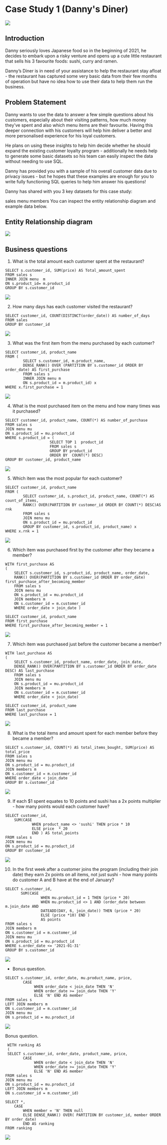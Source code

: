 # Case Study 1 (Danny's Diner)
![](header.png)
## Introduction

Danny seriously loves Japanese food so in the beginning of 2021, he decides to embark upon a risky venture and opens up a cute little restaurant that sells his 3 favourite foods: sushi, curry and ramen.

Danny’s Diner is in need of your assistance to help the restaurant stay afloat - the restaurant has captured some very basic data from their few months of operation but have no idea how to use their data to help them run the business.

## Problem Statement
Danny wants to use the data to answer a few simple questions about his customers, especially about their visiting patterns, how much money they’ve spent and also which menu items are their favourite. Having this deeper connection with his customers will help him deliver a better and more personalised experience for his loyal customers.

He plans on using these insights to help him decide whether he should expand the existing customer loyalty program - additionally he needs help to generate some basic datasets so his team can easily inspect the data without needing to use SQL.

Danny has provided you with a sample of his overall customer data due to privacy issues - but he hopes that these examples are enough for you to write fully functioning SQL queries to help him answer his questions!

Danny has shared with you 3 key datasets for this case study:

sales
menu
members
You can inspect the entity relationship diagram and example data below.

## Entity Relationship diagram

![](entity_diagram.png)


## Business questions

1. What is the total amount each customer spent at the restaurant?
```
SELECT s.customer_id, SUM(price) AS Total_amount_spent
FROM sales s
INNER JOIN menu  m
ON s.product_id= m.product_id
GROUP BY s.customer_id
```
![](Question_1.png)


2. How many days has each customer visited the restaurant?
```
SELECT customer_id, COUNT(DISTINCT(order_date)) AS number_of_days
FROM sales
GROUP BY customer_id
```
![](Question_2.png)


3. What was the first item from the menu purchased by each customer?
```
SELECT customer_id, product_name 
FROM (
		SELECT s.customer_id, m.product_name,
		DENSE_RANK() OVER (PARTITION BY s.customer_id ORDER BY order_date) AS first_purchase
		FROM sales s
		INNER JOIN menu m
		ON s.product_id = m.product_id) x
WHERE x.first_purchase = 1
```
![](Question_3.png)


4. What is the most purchased item on the menu and how many times was it purchased?
```
SELECT customer_id, product_name, COUNT(*) AS number_of_purchase
FROM sales s
JOIN menu mu
ON s.product_id = mu.product_id
WHERE s.product_id = (
					SELECT TOP 1  product_id
					FROM sales s
					GROUP BY product_id
					ORDER BY  COUNT(*) DESC)
GROUP BY customer_id, product_name
```
![](Question_4.png)


5. Which item was the most popular for each customer?
```
SELECT customer_id, product_name
FROM (
		SELECT customer_id, s.product_id, product_name, COUNT(*) AS  count_of_items, 
		RANK() OVER(PARTITION BY customer_id ORDER BY COUNT(*) DESC)AS rnk
		FROM sales s
		JOIN menu mu
		ON s.product_id = mu.product_id
		GROUP BY customer_id, s.product_id, product_name) x
WHERE x.rnk = 1
```
![](Question_5.png)


6. Which item was purchased first by the customer after they became a member?
```
WITH first_purchase AS 
(
	SELECT s.customer_id, s.product_id, product_name, order_date, 
	RANK() OVER(PARTITION BY s.customer_id ORDER BY order_date) first_purchase_after_becoming_member
	FROM sales s
	JOIN menu mu 
	ON s.product_id = mu.product_id
	JOIN members m
	ON s.customer_id = m.customer_id
	WHERE order_date > join_date )

SELECT customer_id, product_name
FROM first_purchase
WHERE first_purchase_after_becoming_member = 1
```
![](Question_6.png)


7. Which item was purchased just before the customer became a member?
```
WITH last_purchase AS
(
	SELECT s.customer_id, product_name, order_date, join_date,
	DENSE_RANK() OVER(PARTITION BY s.customer_id ORDER BY order_date DESC) AS last_purchase
	FROM sales s
	JOIN menu mu 
	ON s.product_id = mu.product_id
	JOIN members m
    ON s.customer_id = m.customer_id
	WHERE order_date < join_date)

SELECT customer_id, product_name
FROM last_purchase
WHERE last_purchase = 1
```
![](Question_7.png)


8. What is the total items and amount spent for each member before they became a member?
```
SELECT s.customer_id, COUNT(*) AS total_items_bought, SUM(price) AS total_price
FROM sales s
JOIN menu mu
ON s.product_id = mu.product_id
JOIN members m
ON s.customer_id = m.customer_id
WHERE order_date < join_date
GROUP BY s.customer_id
```
![](Question_8.png)


9. If each $1 spent equates to 10 points and sushi has a 2x points multiplier - how many points would each customer have?
```
SELECT customer_id,
	SUM(CASE 
			WHEN product_name <> 'sushi' THEN price * 10
			ELSE price  * 20
			END ) AS total_points
FROM sales s 
JOIN menu mu 
ON s.product_id = mu.product_id
GROUP BY customer_id
```
![](Question_9.png)


10. In the first week after a customer joins the program (including their join date) they earn 2x points on all items, not just sushi - how many points do customer A and B have at the end of January?
```
SELECT s.customer_id, 
	   SUM(CASE 
			    WHEN mu.product_id = 1 THEN (price * 20)
				WHEN mu.product_id <> 1 AND (order_date between m.join_date AND 
				DATEADD(DAY, 6, join_date)) THEN (price * 20)
				ELSE (price *10) END )
				AS points
FROM sales s
JOIN members m
ON s.customer_id = m.customer_id
JOIN menu mu
ON s.product_id = mu.product_id
WHERE s.order_date <= '2021-01-31'
GROUP BY s.customer_id
```
![](Question_10.png)


- Bonus question.
```
SELECT s.customer_id, order_date, mu.product_name, price, 
		CASE 
			 WHEN order_date < join_date THEN 'N'
	         WHEN order_date >= join_date THEN 'Y' 
			 ELSE 'N' END AS member
FROM sales s
LEFT JOIN members m
ON s.customer_id = m.customer_id
JOIN menu mu 
ON s.product_id = mu.product_id
```
![](Bonus_1.png)


Bonus question.
```
 WITH ranking AS
 (
 SELECT s.customer_id, order_date, product_name, price, 
		CASE 
			 WHEN order_date < join_date THEN 'N'
	         WHEN order_date >= join_date THEN 'Y' 
			 ELSE 'N' END AS member
FROM sales s
JOIN menu mu 
ON s.product_id = mu.product_id
LEFT JOIN members m
ON s.customer_id = m.customer_id)

SELECT *,
	CASE
		WHEN member = 'N' THEN null
		ELSE DENSE_RANK() OVER( PARTITION BY customer_id, member ORDER BY order_date)
		END AS ranking
FROM ranking
```
![](Bonus_2.png)


